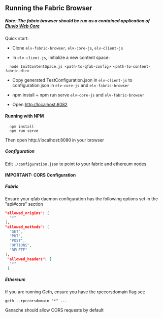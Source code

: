 ## Running the Fabric Browser

##### Note: The fabric browser should be run as a contained application of [Eluvio Web Core](https://github.com/eluv-io/elv-web-core)

Quick start:

- Clone ```elv-fabric-browser```, ```elv-core-js```, ```elv-client-js```

- In ```elv-client-js```, initialize a new content space:
```
  node InitContentSpace.js <path-to-qfab-config> <path-to-content-fabric-dir>
```

- Copy generated TestConfiguration.json in ```elv-client-js``` to configuration.json in ```elv-core-js``` and ```elv-fabric-browser```

- npm install + npm run serve ```elv-core-js``` and ```elv-fabric-browser```

- Open [http://localhost:8082](http://localhost:8082)


#### Running with NPM

```
  npm install
  npm run serve
```

Then open http://localhost:8080 in your browser

##### Configuration
Edit ```./configuration.json``` to point to your fabric and ethereum nodes


#### IMPORTANT: CORS Configuration

##### Fabric

Ensure your qfab daemon configuration has the following options set
in the "api#cors" section

```json
"allowed_origins": [
  "*"
],
"allowed_methods": [
  "GET",
  "PUT",
  "POST",
  "OPTIONS",
  "DELETE"
],
 "allowed_headers": [
  "*"
 ]
```

##### Ethereum

If you are running Geth, ensure you have the rpccorsdomain flag set:

```geth --rpccorsdomain "*" ...```

Ganache should allow CORS requests by default
